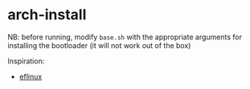 # arch-install

NB: before running, modify `base.sh` with the appropriate arguments for installing the bootloader (it will not work out of the box)

Inspiration:
* [eflinux](https://gitlab.com/eflinux/arch-basic)
